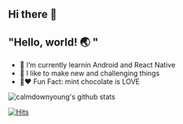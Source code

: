 ## Hi there 👋

<!--
**calmdownyoung/calmdownyoung** is a ✨ _special_ ✨ repository because its `README.md` (this file) appears on your GitHub profile.

Here are some ideas to get you started:

- 🔭 I’m currently working on ...
- 🌱 I’m currently learning ...
- 👯 I’m looking to collaborate on ...
- 🤔 I’m looking for help with ...
- 💬 Ask me about ...
- 📫 How to reach me: ...
- 😄 Pronouns: ...
- ⚡ Fun fact: ...
-->
## "Hello, world! :earth_asia: "
- 🌱  I’m currently learnin Android and React Native
- :star2:  I like to make new and challenging things
-  :rabbit::hearts:  Fun Fact: mint chocolate is LOVE


![calmdownyoung's github stats](https://github-readme-stats.vercel.app/api?username=calmdownyoung&show_icons=true)


[![Hits](https://hits.seeyoufarm.com/api/count/incr/badge.svg?url=https%3A%2F%2Fgithub.com%2Fcalmdownyoung&count_bg=%2379C83D&title_bg=%23555555&icon=&icon_color=%23E7E7E7&title=hits&edge_flat=false)](https://hits.seeyoufarm.com)
